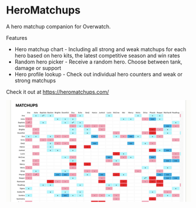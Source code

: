 # HeroMatchups

A hero matchup companion for Overwatch.

Features
* Hero matchup chart - Including all strong and weak matchups for each hero based on hero kits, the latest competitive season and win rates 
* Random hero picker - Receive a random hero. Choose between tank, damage or support 
* Hero profile lookup - Check out individual hero counters and weak or strong matchups

Check it out at https://heromatchups.com/

![](client/public/heropick-screenshot1.png)
